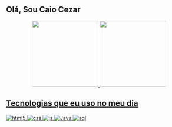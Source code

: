  ## Olá, Sou Caio Cezar
<div align = "center">
  <a href="https://github.com/CaioCezarRCosta">
  <img height = "180em" src = "https://github-readme-stats.vercel.app/api?username=CaioCezarRCosta&show_icons=true&theme=dracula&include_all_commits=true&count_private=true" />
  <img height = "180em" src = "https://github-readme-stats.vercel.app/api/top-langs/?username=CaioCezarRCosta&layout=compact&langs_count=7&theme=dracula" />
</div>

  ## Tecnologias que eu uso no meu dia

<div style = "display: inline_block">
  <img align = "center" alt = "html5" src = "https://img.shields.io/badge/HTML5-E34F26?style=for-the-badge&logo=html5&logoColor=white" />
  <img align = "center" alt = "css" src = "https://img.shields.io/badge/CSS3-1572B6?style=for-the-badge&logo=css3&logoColor=white" />
  <img align = "center" alt = "js" src = "https://img.shields.io/badge/JavaScript-F7DF1E?style=for-the-badge&logo=javascript&logoColor=black" />
  <img align = "center" alt = "Java" src = "https://img.shields.io/badge/Java-ED8B00?style=for-the-badge&logo=java&logoColor=white"/>
  <img align = "center" alt = "sql" src = "https://img.shields.io/badge/MySQL-00000F?style=for-the-badge&logo=mysql&logoColor=white"/>
</div> <br/>
